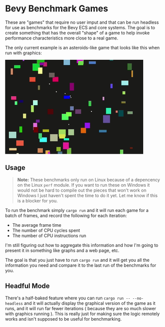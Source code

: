 # Bevy Benchmark Games

These are "games" that require no user imput and that can be run headless for use as benchmarks for the Bevy ECS and core systems. The goal is to create something that has the overall "shape" of a game to help invoke performance characteristics more close to a real game.

The only current example is an asteroids-like game that looks like this when run with graphics:

![asteroids](./doc/asteroids.gif)

## Usage

> **Note:** These benchmarks only run on Linux because of a depencency on the Linux `perf` module. If you want to run these on Windows it would not be hard to compile out the pieces that won't work on Windows I just haven't spent the time to do it yet. Let me know if this is a blocker for you.

To run the benchmark simply `cargo run` and it will run each game for a batch of frames, and record the following for each iteration:

- The average frame time
- The number of CPU cycles spent
- The number of CPU instructions run

I'm still figuring out how to aggregate this information and how I'm going to present it in something like graphs and a web page, etc.

The goal is that you just have to run `cargo run` and it will get you all the information you need and compare it to the last run of the benchmarks for you.

## Headful Mode

There's a half-baked feature where you can run `cargo run -- --no-headless` and it will actually display the graphical version of the game as it runs, and it will run far fewer iterations ( because they are so much slower with graphics running ). This is really just for making sure the logic remotely works and isn't supposed to be useful for benchmarking.